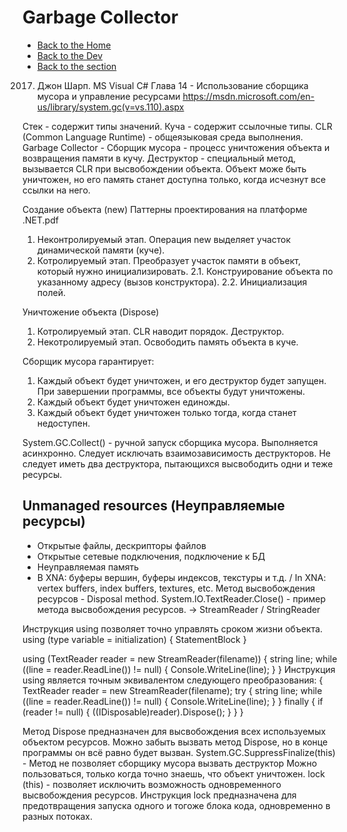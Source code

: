 # Garbage Collector

- [Back to the Home](../../../README.md)
- [Back to the Dev](../../README.md)
- [Back to the section](README.md)

2017. Джон Шарп. MS Visual C#
Глава 14 - Использование сборщика мусора и управление ресурсами
https://msdn.microsoft.com/en-us/library/system.gc(v=vs.110).aspx

Стек - содержит типы значений.
Куча - содержит ссылочные типы.
CLR (Common Language Runtime) - общеязыковая среда выполнения.
Garbage Collector - Сборщик мусора - процесс уничтожения объекта и возвращения памяти в кучу.
Деструктор - специальный метод, вызывается CLR при высвобождении объекта.
Объект може быть уничтожен, но его память станет доступна только, когда исчезнут все ссылки на него.

Создание объекта (new)
Паттерны проектирования на платформе .NET.pdf
1. Неконтролируемый этап. Операция new выделяет участок динамической памяти (куче).
2. Котролируемый этап. Преобразует участок памяти в объект, который нужно инициализировать.
  2.1. Конструирование объекта по указанному адресу (вызов конструктора).
  2.2. Инициализация полей.

Уничтожение объекта (Dispose)
1. Котролируемый этап. CLR наводит порядок. Деструктор.
2. Некотролируемый этап. Освободить память объекта в куче.

Сборщик мусора гарантирует:
1. Каждый объект будет уничтожен, и его деструктор будет запущен. При завершении программы, все объекты будут уничтожены.
2. Каждый объект будет уничтожен единожды.
3. Каждый объект будет уничтожен только тогда, когда станет недоступен.

System.GC.Collect() - ручной запуск сборщика мусора. Выполняется асинхронно.
Следует исключать взаимозависимость деструкторов.
Не следует иметь два деструктора, пытающихся высвободить одни и теже ресурсы.

Unmanaged resources (Неуправляемые ресурсы)
-------------------------------------------
- Открытые файлы, дескрипторы файлов
- Открытые сетевые подключения, подключение к БД
- Неуправляемая память
- В XNA: буферы вершин, буферы индексов, текстуры и т.д. / In XNA: vertex buffers, index buffers, textures, etc.
Метод высвобождения ресурсов - Disposal method.
System.IO.TextReader.Close() - пример метода высвобождения ресурсов.
-> StreamReader / StringReader

Инструкция using позволяет точно управлять сроком жизни объекта.
using (type variable = initialization)
{
  StatementBlock
}

using (TextReader reader = new StreamReader(filename))
{
    string line;
    while ((line = reader.ReadLine()) != null)
    {
        Console.WriteLine(line);
    }
}
Инструкция using является точным эквивалентом следующего преобразования:
{
    TextReader reader = new StreamReader(filename);
    try
    {
        string line;
        while ((line = reader.ReadLine()) != null)
      {
        Console.WriteLine(line);
      }
    }
    finally
    {
      if (reader != null)
      {
        ((IDisposable)reader).Dispose();
      }
    }
}

Метод Dispose предназначен для высвобождения всех используемых объектом ресурсов.
Можно забыть вызвать метод Dispose, но в конце программы он всё равно будет вызван.
System.GC.SuppressFinalize(this) - Метод не позволяет сборщику мусора вызвать деструктор
Можно пользоваться, только когда точно знаешь, что объект уничтожен.
lock (this) - позволяет исключить возможность одновременного высвобождения ресурсов.
Инструкция lock предназначена для предотвращения запуска одного и тогоже блока кода,
одновременно в разных потоках.
